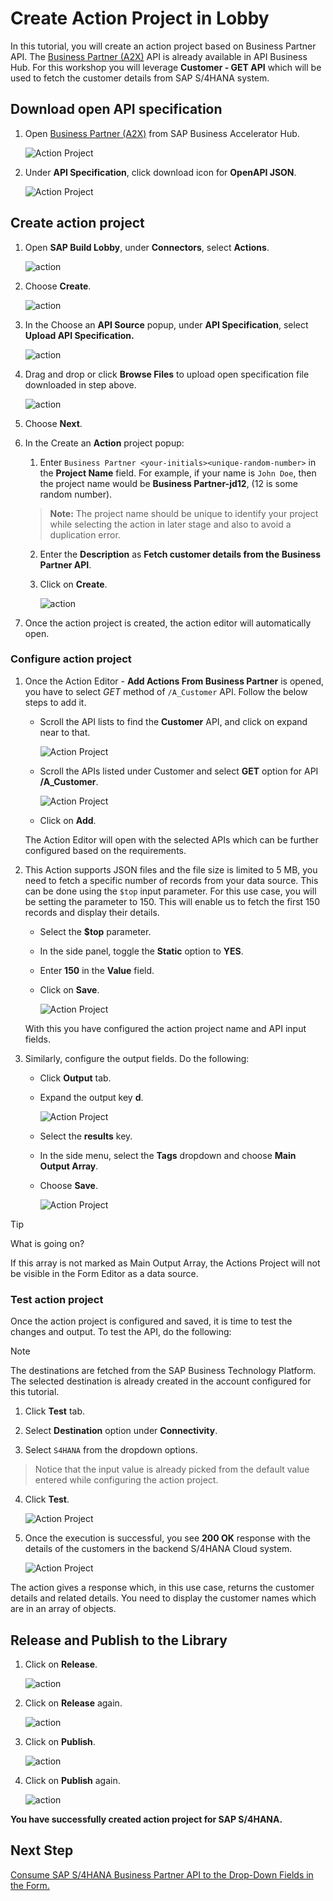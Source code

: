 # Create Action Project in Lobby

In this tutorial, you will create an action project based on Business Partner API. The [Business Partner (A2X)](https://api.sap.com/api/API_BUSINESS_PARTNER/overview) API is already available in API Business Hub. For this workshop you will leverage **Customer - GET API** which will be used to fetch the customer details from SAP S/4HANA system.

## Download open API specification

1. Open [Business Partner (A2X)](https://api.sap.com/api/API_BUSINESS_PARTNER/overview) from SAP Business Accelerator Hub.

    ![Action Project](./images/createactions4hana/api-spec-path.png)

2. Under **API Specification**, click download icon for **OpenAPI JSON**.

    ![Action Project](./images/createactions4hana/download-json.png)

## Create action project

1. Open **SAP Build Lobby**, under **Connectors**, select **Actions**.

    ![action](./images/createaction/click_action.png)

2. Choose **Create**.

    ![action](./images/createaction/create_action.png)

3. In the Choose an **API Source** popup, under **API Specification**, select **Upload API Specification.**

    ![action](./images/createaction/upload_api.png)

4. Drag and drop or click **Browse Files** to upload open specification file downloaded in step above.

    ![action](./images/createactions4hana/upload-api.png)

5. Choose **Next**.

6. In the Create an **Action** project popup:

    1. Enter `Business Partner <your-initials><unique-random-number>` in the **Project Name** field. For example, if your name is `John Doe`, then the project name would be **Business Partner-jd12**, (12 is some random number).

    > **Note:** The project name should be unique to identify your project while selecting the action in later stage and also to avoid a duplication error.

    2. Enter the **Description** as **Fetch customer details from the Business Partner API**. 

    3. Click on **Create**.

        ![action](./images/createactions4hana/create-action.png)

7. Once the action project is created, the action editor will automatically open. 

### Configure action project

1. Once the Action Editor - **Add Actions From Business Partner** is opened, you have to select *GET* method of `/A_Customer` API. Follow the below steps to add it.

    - Scroll the API lists to find the **Customer** API, and click on expand near to that.

        ![Action Project](./images/createactions4hana/customer.png)

    - Scroll the APIs listed under Customer and select **GET** option for API **/A_Customer**.

        ![Action Project](./images/createactions4hana/customer-api.png)

    - Click on **Add**.

    The Action Editor will open with the selected APIs which can be further configured based on the requirements.

2. This Action supports JSON files and the file size is limited to 5 MB, you need to fetch a specific number of records from your data source. This can be done using the `$top` input parameter. For this use case, you will be setting the parameter to 150. This will enable us to fetch the first 150 records and display their details. 

    - Select the **$top** parameter.

    - In the side panel, toggle the **Static** option to **YES**.

    - Enter **150** in the **Value** field.

    - Click on **Save**.

        ![Action Project](./images/createactions4hana/topupdate.png)

    With this you have configured the action project name and API input fields.


3. Similarly, configure the output fields. Do the following:

    - Click **Output** tab.

    - Expand the output key **d**.

        ![Action Project](./images/createactions4hana/outputd.png)

    - Select the **results** key.

    - In the side menu, select the **Tags** dropdown and choose **Main Output Array**.

    - Choose **Save**.

        ![Action Project](./images/createactions4hana/mainoutputarray.png)

> [!Tip] 
> What is going on?
>
> If this array is not marked as Main Output Array, the Actions Project will not be visible in the Form Editor as a data source.

### Test action project

Once the action project is configured and saved, it is time to test the changes and output. To test the API, do the following:

> [!Note]
> The destinations are fetched from the SAP Business Technology Platform. The selected destination is already created in the account configured for this tutorial.

1. Click **Test** tab.

2. Select **Destination** option under **Connectivity**.

3. Select `S4HANA` from the dropdown options.

> Notice that the input value is already picked from the default value entered while configuring the action project.

4. Click **Test**.

    ![Action Project](./images/createactions4hana/test.png)

5. Once the execution is successful, you see **200 OK** response with the details of the customers in the backend S/4HANA Cloud system.

    ![Action Project](./images/createactions4hana/output.png)

The action gives a response which, in this use case, returns the customer details and related details. You need to display the customer names which are in an array of objects.

## Release and Publish to the Library

1. Click on **Release**.

    ![action](./images/createactions4hana/release1.png)

2. Click on **Release** again.

    ![action](./images/createactions4hana/release2.png)

3. Click on **Publish**.

    ![action](./images/createactions4hana/publish1.png)

4. Click on **Publish** again.

    ![action](./images/createaction/publish.png)

**You have successfully created action project for SAP S/4HANA.**

## Next Step

[Consume SAP S/4HANA Business Partner API to the Drop-Down Fields in the Form.](../s4hana/README.md)
